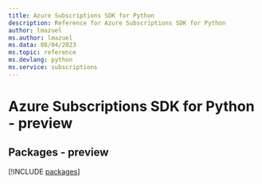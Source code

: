 ```yaml
---
title: Azure Subscriptions SDK for Python
description: Reference for Azure Subscriptions SDK for Python
author: lmazuel
ms.author: lmazuel
ms.data: 08/04/2023
ms.topic: reference
ms.devlang: python
ms.service: subscriptions
---
```

# Azure Subscriptions SDK for Python - preview
## Packages - preview
[!INCLUDE [packages](subscriptions-index.md)]